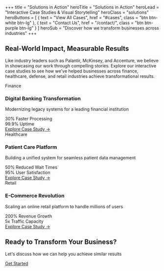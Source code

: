 +++
title = "Solutions in Action"
heroTitle = "Solutions in Action"
heroLead = "Interactive Case Studies & Visual Storytelling"
heroClass = "solutions"
heroButtons = [
    { text = "View All Cases", href = "#cases", class = "btn btn-white btn-lg" },
    { text = "Contact Us", href = "/contact/", class = "btn btn-purple btn-lg" }
]
heroSub = "Discover how we transform businesses across industries"
+++

<div class="case-studies-intro">
    <h2>Real-World Impact, Measurable Results</h2>
    <p>
        Like industry leaders such as Palantir, McKinsey, and Accenture, we believe in showcasing our work through 
        compelling stories. Explore our interactive case studies to see how we've helped businesses across finance, 
        healthcare, defense, and retail industries achieve transformational results.
    </p>
</div>

<div id="cases" class="case-studies-grid">
<div class="case-study-card" data-industry="finance">
<div class="case-card-header">
<span class="industry-tag">Finance</span>
<h3>Digital Banking Transformation</h3>
</div>
<div class="case-card-body">
<p>Modernizing legacy systems for a leading financial institution</p>
<div class="case-metrics">
<div class="metric">
<span class="metric-value">30%</span>
<span class="metric-label">Faster Processing</span>
</div>
<div class="metric">
<span class="metric-value">99.9%</span>
<span class="metric-label">Uptime</span>
</div>
</div>
</div>
<a href="/news/finance-banking-transformation/" class="case-card-link">
Explore Case Study →
</a>
</div>

<div class="case-study-card" data-industry="healthcare">
<div class="case-card-header">
<span class="industry-tag">Healthcare</span>
<h3>Patient Care Platform</h3>
</div>
<div class="case-card-body">
<p>Building a unified system for seamless patient data management</p>
<div class="case-metrics">
<div class="metric">
<span class="metric-value">50%</span>
<span class="metric-label">Reduced Wait Times</span>
</div>
<div class="metric">
<span class="metric-value">95%</span>
<span class="metric-label">User Satisfaction</span>
</div>
</div>
</div>
<a href="/news/healthcare-patient-platform/" class="case-card-link">
Explore Case Study →
</a>
</div>

<div class="case-study-card" data-industry="retail">
<div class="case-card-header">
<span class="industry-tag">Retail</span>
<h3>E-Commerce Revolution</h3>
</div>
<div class="case-card-body">
<p>Scaling an online retail platform to handle millions of users</p>
<div class="case-metrics">
<div class="metric">
<span class="metric-value">200%</span>
<span class="metric-label">Revenue Growth</span>
</div>
<div class="metric">
<span class="metric-value">5x</span>
<span class="metric-label">Traffic Capacity</span>
</div>
</div>
</div>
<a href="/news/retail-ecommerce-platform/" class="case-card-link">
Explore Case Study →
</a>
</div>
</div>

<div class="cta-section mt32">
    <h2>Ready to Transform Your Business?</h2>
    <p>Let's discuss how we can help you achieve similar results</p>
    <a class="btn btn-purple btn-lg pulse" href="/contact/">Get Started</a>
</div>
